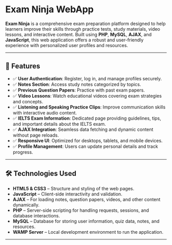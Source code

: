 # Exam Ninja WebApp

**Exam Ninja** is a comprehensive exam preparation platform designed to help learners improve their skills through practice tests, study materials, video lessons, and interactive content. Built using **PHP**, **MySQL**, **AJAX**, and **JavaScript**, this web application offers a robust and user-friendly experience with personalized user profiles and resources.

---

## 📌 Features

- ✅ **User Authentication**: Register, log in, and manage profiles securely.
- ✅ **Notes Section**: Access study notes categorized by topics.
- ✅ **Previous Question Papers**: Practice with past exam papers.
- ✅ **Video Lessons**: Watch educational videos covering exam strategies and concepts.
- ✅ **Listening and Speaking Practice Clips**: Improve communication skills with interactive audio content.
- ✅ **IELTS Exam Information**: Dedicated page providing guidelines, tips, and important details about the IELTS exam.
- ✅ **AJAX Integration**: Seamless data fetching and dynamic content without page reloads.
- ✅ **Responsive UI**: Optimized for desktops, tablets, and mobile devices.
- ✅ **Profile Management**: Users can update personal details and track progress.

---

## 🛠 Technologies Used

- **HTML5 & CSS3** – Structure and styling of the web pages.
- **JavaScript** – Client-side interactivity and validation.
- **AJAX** – For loading notes, question papers, videos, and other content dynamically.
- **PHP** – Server-side scripting for handling requests, sessions, and database interactions.
- **MySQL** – Database for storing user information, quiz data, notes, and resources.
- **WAMP Server** – Local development environment to run the application.

---



